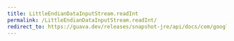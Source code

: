```yaml
---
title: LittleEndianDataInputStream.readInt
permalink: /LittleEndianDataInputStream.readInt/
redirect_to: https://guava.dev/releases/snapshot-jre/api/docs/com/google/common/io/LittleEndianDataInputStream.html#readInt--
---
```

